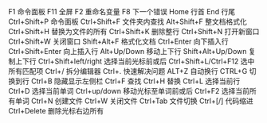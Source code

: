 F1                  命令面板
F11                 全屏
F2                  重命名变量
F8                  下一个错误
Home                行首
End                 行尾
Ctrl+Shift+P        命令面板
Ctrl+Shift+F        文件夹内查找
Alt+Shift+F         整文档格式化
Ctrl+Shift+H        替换为文件的所有
Ctrl+Shift+K        删除整行
Ctrl+Shift+N        打开新窗口
Ctrl+Shift+W        关闭窗口
Shift+Alt+F         格式化文档
Ctrl+Enter          向下插入行
Ctrl+Shift+Enter    向上插入行
Alt+Up/Down         移动上下行
Shift+Alt+Up/Down   复制上下行
Ctrl+Shift+left/right   选择当前光标前或后
Ctrl+Shift+L/Ctrl+F12 选中所有匹配项
Ctrl+/              拆分编辑器
Ctrl+.              快速解决问题
ALT+Z               自动换行
CTRL+G              切换到行
Ctrl+B              隐藏显示左侧栏
Ctrl+F              查找
Ctrl+H              替换
Ctrl+L              选择当前行
Ctrl+D              选择当前单词
Ctrl+up/down        移动光标至单词前或后
Ctrl+F2             选择当前所有单词
Ctrl+N              创建文件
Ctrl+W              关闭文件
Ctrl+Tab            文件切换
Ctrl+[/]            代码缩进
Ctrl+Delete         删除光标右边所有
